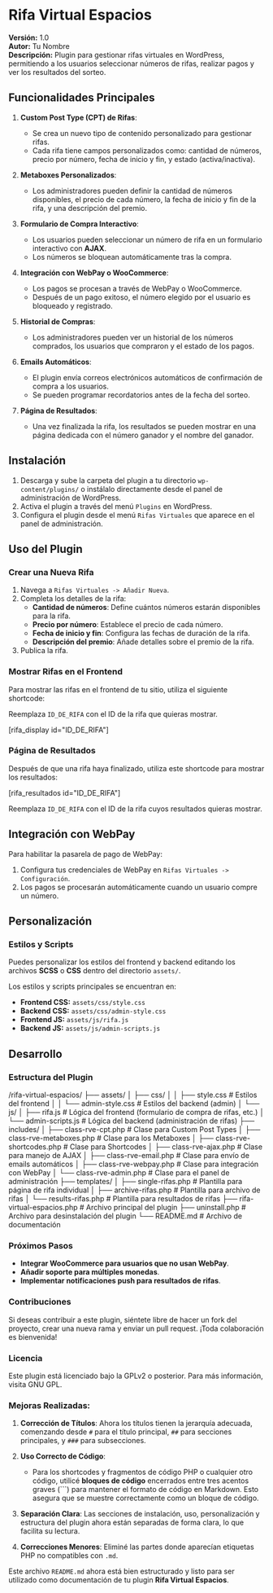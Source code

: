 # Rifa Virtual Espacios

**Versión:** 1.0  
**Autor:** Tu Nombre  
**Descripción:** Plugin para gestionar rifas virtuales en WordPress, permitiendo a los usuarios seleccionar números de rifas, realizar pagos y ver los resultados del sorteo.

## Funcionalidades Principales

1. **Custom Post Type (CPT) de Rifas**: 
   - Se crea un nuevo tipo de contenido personalizado para gestionar rifas.
   - Cada rifa tiene campos personalizados como: cantidad de números, precio por número, fecha de inicio y fin, y estado (activa/inactiva).

2. **Metaboxes Personalizados**: 
   - Los administradores pueden definir la cantidad de números disponibles, el precio de cada número, la fecha de inicio y fin de la rifa, y una descripción del premio.

3. **Formulario de Compra Interactivo**: 
   - Los usuarios pueden seleccionar un número de rifa en un formulario interactivo con **AJAX**.
   - Los números se bloquean automáticamente tras la compra.

4. **Integración con WebPay o WooCommerce**: 
   - Los pagos se procesan a través de WebPay o WooCommerce.
   - Después de un pago exitoso, el número elegido por el usuario es bloqueado y registrado.

5. **Historial de Compras**:
   - Los administradores pueden ver un historial de los números comprados, los usuarios que compraron y el estado de los pagos.

6. **Emails Automáticos**: 
   - El plugin envía correos electrónicos automáticos de confirmación de compra a los usuarios.
   - Se pueden programar recordatorios antes de la fecha del sorteo.

7. **Página de Resultados**:
   - Una vez finalizada la rifa, los resultados se pueden mostrar en una página dedicada con el número ganador y el nombre del ganador.

## Instalación

1. Descarga y sube la carpeta del plugin a tu directorio `wp-content/plugins/` o instálalo directamente desde el panel de administración de WordPress.
2. Activa el plugin a través del menú `Plugins` en WordPress.
3. Configura el plugin desde el menú `Rifas Virtuales` que aparece en el panel de administración.

## Uso del Plugin

### Crear una Nueva Rifa

1. Navega a `Rifas Virtuales -> Añadir Nueva`.
2. Completa los detalles de la rifa:
   - **Cantidad de números**: Define cuántos números estarán disponibles para la rifa.
   - **Precio por número**: Establece el precio de cada número.
   - **Fecha de inicio y fin**: Configura las fechas de duración de la rifa.
   - **Descripción del premio**: Añade detalles sobre el premio de la rifa.
3. Publica la rifa.

### Mostrar Rifas en el Frontend

Para mostrar las rifas en el frontend de tu sitio, utiliza el siguiente shortcode:


Reemplaza `ID_DE_RIFA` con el ID de la rifa que quieras mostrar.

[rifa_display id="ID_DE_RIFA"]


### Página de Resultados

Después de que una rifa haya finalizado, utiliza este shortcode para mostrar los resultados:

[rifa_resultados id="ID_DE_RIFA"]


Reemplaza `ID_DE_RIFA` con el ID de la rifa cuyos resultados quieras mostrar.

## Integración con WebPay

Para habilitar la pasarela de pago de WebPay:

1. Configura tus credenciales de WebPay en `Rifas Virtuales -> Configuración`.
2. Los pagos se procesarán automáticamente cuando un usuario compre un número.

## Personalización

### Estilos y Scripts

Puedes personalizar los estilos del frontend y backend editando los archivos **SCSS** o **CSS** dentro del directorio `assets/`. 

Los estilos y scripts principales se encuentran en:
- **Frontend CSS:** `assets/css/style.css`
- **Backend CSS:** `assets/css/admin-style.css`
- **Frontend JS:** `assets/js/rifa.js`
- **Backend JS:** `assets/js/admin-scripts.js`

## Desarrollo

### Estructura del Plugin

/rifa-virtual-espacios/
├── assets/
│   ├── css/
│   │   ├── style.css            # Estilos del frontend
│   │   └── admin-style.css       # Estilos del backend (admin)
│   └── js/
│       ├── rifa.js              # Lógica del frontend (formulario de compra de rifas, etc.)
│       └── admin-scripts.js     # Lógica del backend (administración de rifas)
├── includes/
│   ├── class-rve-cpt.php                # Clase para Custom Post Types
│   ├── class-rve-metaboxes.php          # Clase para los Metaboxes
│   ├── class-rve-shortcodes.php         # Clase para Shortcodes
│   ├── class-rve-ajax.php               # Clase para manejo de AJAX
│   ├── class-rve-email.php              # Clase para envío de emails automáticos
│   ├── class-rve-webpay.php             # Clase para integración con WebPay
│   └── class-rve-admin.php              # Clase para el panel de administración
├── templates/
│   ├── single-rifas.php                 # Plantilla para página de rifa individual
│   ├── archive-rifas.php                # Plantilla para archivo de rifas
│   └── results-rifas.php                # Plantilla para resultados de rifas
├── rifa-virtual-espacios.php            # Archivo principal del plugin
├── uninstall.php                        # Archivo para desinstalación del plugin
└── README.md                            # Archivo de documentación


### Próximos Pasos
 - **Integrar WooCommerce para usuarios que no usan WebPay**.
 - **Añadir soporte para múltiples monedas**.
 - **Implementar notificaciones push para resultados de rifas**.


### Contribuciones
Si deseas contribuir a este plugin, siéntete libre de hacer un fork del proyecto, crear una nueva rama y enviar un pull request. ¡Toda colaboración es bienvenida!

### Licencia
Este plugin está licenciado bajo la GPLv2 o posterior. Para más información, visita GNU GPL.

### Mejoras Realizadas:

1. **Corrección de Títulos**: Ahora los títulos tienen la jerarquía adecuada, comenzando desde `#` para el título principal, `##` para secciones principales, y `###` para subsecciones.

2. **Uso Correcto de Código**:
   - Para los shortcodes y fragmentos de código PHP o cualquier otro código, utilicé **bloques de código** encerrados entre tres acentos graves (```) para mantener el formato de código en Markdown. Esto asegura que se muestre correctamente como un bloque de código.
   
3. **Separación Clara**: Las secciones de instalación, uso, personalización y estructura del plugin ahora están separadas de forma clara, lo que facilita su lectura.

4. **Correcciones Menores**: Eliminé las partes donde aparecían etiquetas PHP no compatibles con `.md`.

Este archivo `README.md` ahora está bien estructurado y listo para ser utilizado como documentación de tu plugin **Rifa Virtual Espacios**.